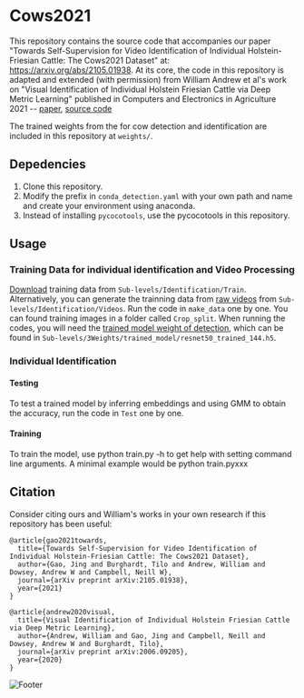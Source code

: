 # Cows2021
This repository contains the source code that accompanies our paper "Towards Self-Supervision for Video Identification of Individual Holstein-Friesian Cattle: The Cows2021 Dataset" at: https://arxiv.org/abs/2105.01938. At its core, the code in this repository is adapted and extended (with permission) from William Andrew et al's work on "Visual Identification of Individual Holstein Friesian Cattle via Deep Metric Learning" published in Computers and Electronics in Agriculture 2021 -- [paper](https://arxiv.org/pdf/2006.09205.pdf), [source code](https://github.com/CWOA/MetricLearningIdentification) 

The trained weights from the for cow detection and identification are included in this repository at `weights/`.


## Depedencies
1) Clone this repository.
2) Modify the prefix in `conda_detection.yaml` with your own path and name and create your environment using anaconda. 
3) Instead of installing `pycocotools`, use the pycocotools in this repository.

## Usage

### Training Data for individual identification and Video Processing
[Download](https://data.bris.ac.uk/data/dataset/44ec2bfeda051bf39f8357d237db03af) training data from `Sub-levels/Identification/Train`. Alternatively, you can generate the trainning data from [raw videos](https://data.bris.ac.uk/data/dataset/4vnrca7qw1642qlwxjadp87h7) from `Sub-levels/Identification/Videos`. Run the code in `make_data` one by one. You can found training images in a folder called `Crop_split`. When running the codes, you will need the [trained model weight of detection](https://data.bris.ac.uk/data/dataset/0096ed43188f439745155da595f13b38), which can be found in `Sub-levels/3Weights/trained_model/resnet50_trained_144.h5`. 

### Individual Identification
#### Testing
To test a trained model by inferring embeddings and using GMM to obtain the accuracy, run the code in `Test` one by one.

#### Training
To train the model, use python train.py -h to get help with setting command line arguments. A minimal example would be python train.pyxxx

## Citation

Consider citing ours and William's works in your own research if this repository has been useful:

```
@article{gao2021towards,
  title={Towards Self-Supervision for Video Identification of Individual Holstein-Friesian Cattle: The Cows2021 Dataset},
  author={Gao, Jing and Burghardt, Tilo and Andrew, William and Dowsey, Andrew W and Campbell, Neill W},
  journal={arXiv preprint arXiv:2105.01938},
  year={2021}
}

@article{andrew2020visual,
  title={Visual Identification of Individual Holstein Friesian Cattle via Deep Metric Learning},
  author={Andrew, William and Gao, Jing and Campbell, Neill and Dowsey, Andrew W and Burghardt, Tilo},
  journal={arXiv preprint arXiv:2006.09205},
  year={2020}
}
```

![Footer](https://github.com/Wormgit/Cows2021/tree/main/images/ids.png)
